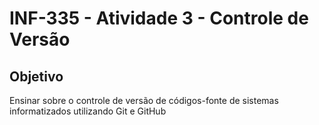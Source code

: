 # INF-335 - Atividade 3 - Controle de Versão

## Objetivo

Ensinar sobre o controle de versão de códigos-fonte de sistemas informatizados utilizando Git e GitHub
